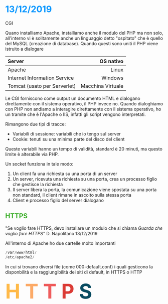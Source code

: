 # **<span style="color:#0496FF">13/12/2019</span>**

CGI

Quano installiamo Apache, installiamo anche il modulo del PHP ma non solo, all'interno vi è solitamente anche un linguaggio detto "ospitato" che è quello del MySQL (creazione di database). Quando questi sono uniti il PHP viene istruito a dialogare

|Server|OS nativo|
|:---|---:|
|Apache|Linux|
|Internet Information Service|Windows|
|Tomcat (usato per Serverlet)|Macchina Virtuale|

Le CGI forniscono come output un documento HTML e dialogano direttamente con il sistema operativo, il PHP invece no. Quando dialoghiamo con PHP non andiamo a interagire direttamente con il sistema operativo, ho un tramite che è l'Apache o IIS, infatti gli script vengono interpretati.

Rimangono due tipi di tracce:
- Variabili di sessione: variabili che io tengo sul server
- Cookie: tenuti su una minima parte del disco del client

Queste variabili hanno un tempo di validità, standard è 20 minuti, ma questo limite è alterabile via PHP.

Un socket funziona in tale modo:
1. Un client fa una richiesta su una porta di un server
2. Un server, ricevuta una richiesta su una porta, crea un processo figlio che gestisce la richiesta
3. Il server libera la porta, la comunicazione viene spostata su una porta non standard, il client rimane in ascolto sulla stessa porta
4. Client e processo figlio del server dialogano

## <span style="color:#39AD27">HTTPS</span>

"Se voglio fare HTTPS, devo installare un modulo che si chiama *Guarda che voglio fare HTTPS*" D. Napolitano 13/12/2019

All'interno di Apache ho due cartelle molto importanti

```c
/var/www/html/
/etc/apache2/
```

In cui si trovano diversi file (come 000-default.conf) i quali gesticono la disponbilità e la raggiungibilità dei siti di default, in HTTPS o HTTP

<b>
	<span style="font-size:64px;">
		<span style="color:#FFBA49">H</span>
		<span style="color:#FCAA67">T</span>
		<span style="color:#EF5B5B">T</span>
		<span style="color:#DB3A34">P</span>
		<span style="color:#084C61">S</span>
	</span>
</b>